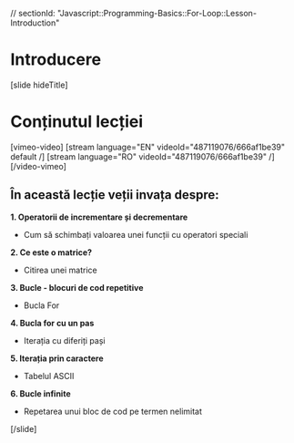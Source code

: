 // sectionId: "Javascript::Programming-Basics::For-Loop::Lesson-Introduction"

# Introducere

[slide hideTitle]

# Conținutul lecției

[vimeo-video]
[stream language="EN" videoId="487119076/666af1be39" default /]
[stream language="RO" videoId="487119076/666af1be39"  /]
[/video-vimeo]



## În această lecție veții invața despre:

**1. Operatorii de incrementare și decrementare**
- Cum să schimbați valoarea unei funcții cu operatori speciali

**2. Ce este o matrice?**
- Citirea unei matrice

**3. Bucle - blocuri de cod repetitive**
- Bucla For

**4. Bucla for cu un pas**
- Iterația cu diferiți pași

**5. Iterația prin caractere**
- Tabelul ASCII

**6. Bucle infinite**
- Repetarea unui bloc de cod pe termen nelimitat



[/slide]